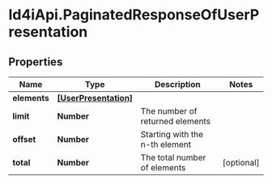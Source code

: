 # Id4iApi.PaginatedResponseOfUserPresentation

## Properties
Name | Type | Description | Notes
------------ | ------------- | ------------- | -------------
**elements** | [**[UserPresentation]**](UserPresentation.md) |  | 
**limit** | **Number** | The number of returned elements | 
**offset** | **Number** | Starting with the n-th element | 
**total** | **Number** | The total number of elements | [optional] 


